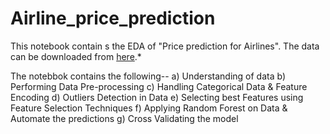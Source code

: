 # Airline_price_prediction
This notebook contain s the EDA of "Price prediction for Airlines". The data can be downloaded from [here](https://docs.google.com/spreadsheets/d/1Ybk5_fz9-FreqTxGBQWmoZeZ2cCztHd3/edit#gid=989847285).*

The notebbok contains the following--
a) Understanding of data
b) Performing Data Pre-processing
c) Handling Categorical Data & Feature Encoding
d) Outliers Detection in Data
e) Selecting best Features using Feature Selection Techniques
f) Applying Random Forest on Data & Automate the predictions 
g) Cross Validating the model
